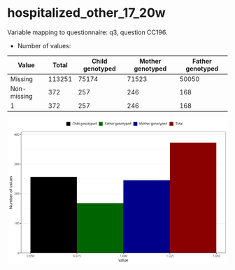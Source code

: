 # hospitalized_other_17_20w
Variable mapping to questionnaire: q3, question CC196.
- Number of values:

| Value | Total | Child genotyped | Mother genotyped | Father genotyped |
| ----- | ----- | --------------- | ---------------- | ---------------- |
| Missing | 113251 | 75174 | 71523 | 50050 |
| Non-missing | 372 | 257 | 246 | 168 |
| 1 | 372 | 257 | 246 | 168 |



![](hospitalized_other_17_20w_n.png)



